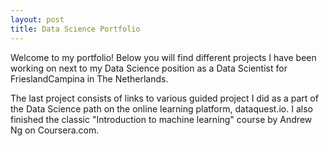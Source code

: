 ```yaml
---
layout: post
title: Data Science Portfolio
---
```



Welcome to my portfolio!
Below you will find different projects I have been working on next to my Data Science position as a Data Scientist for FrieslandCampina in The Netherlands.

The last project consists of links to various guided project I did as a part of the Data Science path on the online learning platform, dataquest.io.
I also finished the classic "Introduction to machine learning" course by Andrew Ng on Coursera.com.
